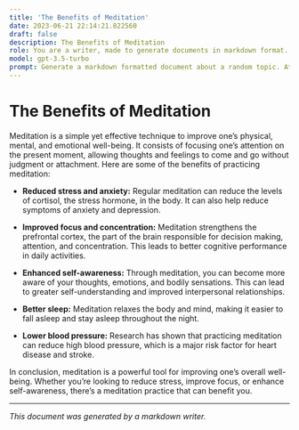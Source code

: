 ```yaml
---
title: 'The Benefits of Meditation'
date: 2023-06-21 22:14:21.822560
draft: false
description: The Benefits of Meditation
role: You are a writer, made to generate documents in markdown format. It is very important that all of the documents you generate are in valid markdown format.
model: gpt-3.5-turbo
prompt: Generate a markdown formatted document about a random topic. At the bottom, include a disclaimer explaining that the document was generated by you. The first line of the document should be the title. Make sure that the entire document is in proper markdown format, using a mix of various tags to make the document visually appealing.
---
```


# The Benefits of Meditation

Meditation is a simple yet effective technique to improve one’s physical, mental, and emotional well-being. It consists of focusing one’s attention on the present moment, allowing thoughts and feelings to come and go without judgment or attachment. Here are some of the benefits of practicing meditation:

- **Reduced stress and anxiety:** Regular meditation can reduce the levels of cortisol, the stress hormone, in the body. It can also help reduce symptoms of anxiety and depression.

- **Improved focus and concentration:** Meditation strengthens the prefrontal cortex, the part of the brain responsible for decision making, attention, and concentration. This leads to better cognitive performance in daily activities.

- **Enhanced self-awareness:** Through meditation, you can become more aware of your thoughts, emotions, and bodily sensations. This can lead to greater self-understanding and improved interpersonal relationships.

- **Better sleep:** Meditation relaxes the body and mind, making it easier to fall asleep and stay asleep throughout the night.

- **Lower blood pressure:** Research has shown that practicing meditation can reduce high blood pressure, which is a major risk factor for heart disease and stroke.

In conclusion, meditation is a powerful tool for improving one’s overall well-being. Whether you’re looking to reduce stress, improve focus, or enhance self-awareness, there’s a meditation practice that can benefit you.

---

*This document was generated by a markdown writer.*